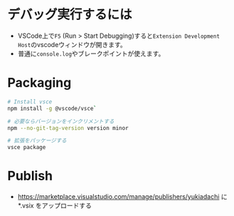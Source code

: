 # デバッグ実行するには
- VSCode上で`F5` (Run > Start Debugging)すると`Extension Development Host`のvscodeウィンドウが開きます。
- 普通に`console.log`やブレークポイントが使えます。

# Packaging
```bash
# Install vsce
npm install -g @vscode/vsce`

# 必要ならバージョンをインクリメントする
npm --no-git-tag-version version minor

# 拡張をパッケージする
vsce package
```

# Publish
- https://marketplace.visualstudio.com/manage/publishers/yukiadachi に *.vsix をアップロードする